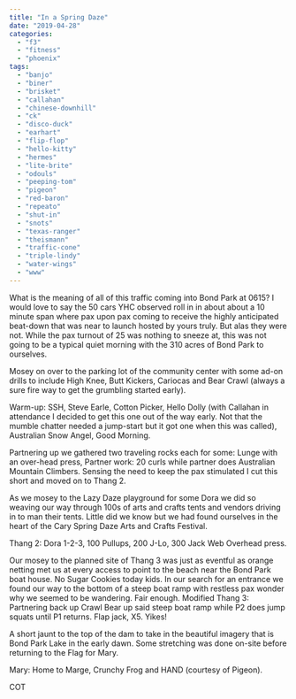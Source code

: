 ```yaml
---
title: "In a Spring Daze"
date: "2019-04-28"
categories: 
  - "f3"
  - "fitness"
  - "phoenix"
tags: 
  - "banjo"
  - "biner"
  - "brisket"
  - "callahan"
  - "chinese-downhill"
  - "ck"
  - "disco-duck"
  - "earhart"
  - "flip-flop"
  - "hello-kitty"
  - "hermes"
  - "lite-brite"
  - "odouls"
  - "peeping-tom"
  - "pigeon"
  - "red-baron"
  - "repeato"
  - "shut-in"
  - "snots"
  - "texas-ranger"
  - "theismann"
  - "traffic-cone"
  - "triple-lindy"
  - "water-wings"
  - "www"
---
```


What is the meaning of all of this traffic coming into Bond Park at 0615? I would love to say the 50 cars YHC observed roll in in about about a 10 minute span where pax upon pax coming to receive the highly anticipated beat-down that was near to launch hosted by yours truly. But alas they were not. While the pax turnout of 25 was nothing to sneeze at, this was not going to be a typical quiet morning with the 310 acres of Bond Park to ourselves.

Mosey on over to the parking lot of the community center with some ad-on drills to include High Knee, Butt Kickers, Cariocas and Bear Crawl (always a sure fire way to get the grumbling started early).

Warm-up: SSH, Steve Earle, Cotton Picker, Hello Dolly (with Callahan in attendance I decided to get this one out of the way early. Not that the mumble chatter needed a jump-start but it got one when this was called), Australian Snow Angel, Good Morning.

Partnering up we gathered two traveling rocks each for some: Lunge with an over-head press, Partner work: 20 curls while partner does Australian Mountain Climbers. Sensing the need to keep the pax stimulated I cut this short and moved on to Thang 2.

As we mosey to the Lazy Daze playground for some Dora we did so weaving our way through 100s of arts and crafts tents and vendors driving in to man their tents. Little did we know but we had found ourselves in the heart of the Cary Spring Daze Arts and Crafts Festival.

Thang 2: Dora 1-2-3, 100 Pullups, 200 J-Lo, 300 Jack Web Overhead press.

Our mosey to the planned site of Thang 3 was just as eventful as orange netting met us at every access to point to the beach near the Bond Park boat house. No Sugar Cookies today kids. In our search for an entrance we found our way to the bottom of a steep boat ramp with restless pax wonder why we seemed to be wandering. Fair enough. Modified Thang 3: Partnering back up Crawl Bear up said steep boat ramp while P2 does jump squats until P1 returns. Flap jack, X5. Yikes!

A short jaunt to the top of the dam to take in the beautiful imagery that is Bond Park Lake in the early dawn. Some stretching was done on-site before returning to the Flag for Mary.

Mary: Home to Marge, Crunchy Frog and HAND (courtesy of Pigeon).

COT
